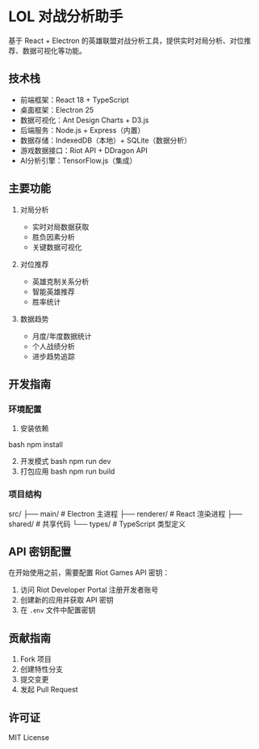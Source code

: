 # LOL 对战分析助手

基于 React + Electron 的英雄联盟对战分析工具，提供实时对局分析、对位推荐、数据可视化等功能。

## 技术栈

- 前端框架：React 18 + TypeScript
- 桌面框架：Electron 25
- 数据可视化：Ant Design Charts + D3.js
- 后端服务：Node.js + Express（内置）
- 数据存储：IndexedDB（本地）+ SQLite（数据分析）
- 游戏数据接口：Riot API + DDragon API
- AI分析引擎：TensorFlow.js（集成）

## 主要功能

1. 对局分析
   - 实时对局数据获取
   - 胜负因素分析
   - 关键数据可视化

2. 对位推荐
   - 英雄克制关系分析
   - 智能英雄推荐
   - 胜率统计

3. 数据趋势
   - 月度/年度数据统计
   - 个人战绩分析
   - 进步趋势追踪

## 开发指南

### 环境配置

1. 安装依赖

bash
npm install

2. 开发模式
bash
npm run dev
3. 打包应用
bash
npm run build


### 项目结构
src/
├── main/ # Electron 主进程
├── renderer/ # React 渲染进程
├── shared/ # 共享代码
└── types/ # TypeScript 类型定义


## API 密钥配置

在开始使用之前，需要配置 Riot Games API 密钥：

1. 访问 Riot Developer Portal 注册开发者账号
2. 创建新的应用并获取 API 密钥
3. 在 `.env` 文件中配置密钥

## 贡献指南

1. Fork 项目
2. 创建特性分支
3. 提交变更
4. 发起 Pull Request

## 许可证

MIT License